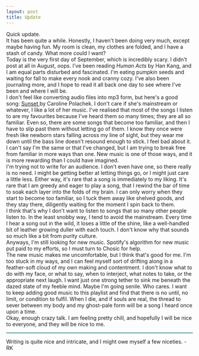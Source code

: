 ```yaml
---
layout: post
title: Update
---
```

<style>
h1.post-title {
  color: #4e978c;
}
</style>

<!--more-->

<div class= "indent">
Quick update.
</div>

<div class= "indent">
It has been quite a while. Honestly, I haven't been doing very much, except maybe having fun. My room is clean, my clothes are folded, and I have a stash of candy. What more could I want?
</div>
<div class= "indent">
Today is the very first day of September, which is incredibly scary. I didn't post at all in August, oops. I've been reading <em>Human Acts</em> by Han Kang, and I am equal parts disturbed and fascinated. I'm eating pumpkin seeds and waiting for fall to make every nook and cranny cozy. I've also been journaling more, and I hope to read it all back one day to see where I've been and where I will be. 
</div>
<div class= "indent">
I don't feel like converting audio files into mp3 form, but here's a good song: 
  <a href="https://open.spotify.com/playlist/6uaFYahdNcCOocUhmJkUJG" target="_blank" class="pink-link">
Sunset
  </a>
  by Caroline Polachek. I don't care if she's mainstream or whatever, I like a lot of her music. I've realised that most of the songs I listen to are my favourites because I've heard them so many times; they are all so familiar. Even so, there are some songs that become too familiar, and then I have to slip past them without letting go of them. I know they once were fresh like newborn stars falling across my line of sight, but they wear me down until the bass line doesn't resound enough to stick. I feel bad about it. I can't say I'm the same or that I've changed, but I am trying to break free from familiar in more ways than one. New music is one of those ways, and it is more rewarding than I could have imagined. 
</div>
<div class="indent">
I'm trying not to write for an audience. I don't even have one, so there really is no need. I might be getting better at letting things go, or I might just care a little less. Either way, it's rare that a song is immediately to my liking. It's rare that I am greedy and eager to play a song, that I rewind the bar of time to soak each layer into the folds of my brain. I can only worry when they start to become too familiar, so I tuck them away like shelved goods, and they stay there, diligently waiting for the moment I spin back to them. 
</div>
<div class="indent">
I think that's why I don't want to listen to songs that so many other people listen to. In the least snobby way, I tend to avoid the mainstream. Every time I hear a song out in the wild, it loses a little of the shine, like a well-handled bit of leather growing duller with each touch. I don't know why that sounds so much like a bit from purity culture.
</div>
<div class="indent">
Anyways, I'm still looking for new music. Spotify's algorithm for new music put paid to my efforts, so I must turn to Chosic for help.
</div>
<div class="indent">
The new music makes me uncomfortable, but I think that's good for me. I'm too stuck in my ways, and I can feel myself sort of drifting along in a feather-soft cloud of my own making and contentment. I don't know what to do with my face, or what to say, when to interject, what notes to take, or the appropriate next laugh. I want just one strong tether to sink me beneath the dazed state of my feeble mind. Maybe I'm going senile. Who cares. I want to keep adding good music to this playlist and find that there is no until, no limit, or condition to fulfil. When I die, and if souls are real, the thread to sever between my body and my ghost-pale form will be a song I heard once upon a time.
</div>
<div class="indent">
Okay, enough crazy talk. I am feeling pretty chill, and hopefully I will be nice to everyone, and they will be nice to me.
</div>
<hr style="background-color:#4e978c; height: 2px; border: none;">
<div class="indent">
Writing is quite nice and intricate, and I might owe myself a few niceties. -RK
</div>
